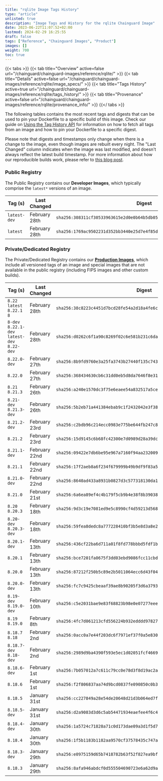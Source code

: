 ```yaml
---
title: "rqlite Image Tags History"
type: "article"
unlisted: true
description: "Image Tags and History for the rqlite Chainguard Image"
date: 2023-06-22T11:07:52+02:00
lastmod: 2024-02-29 16:25:55
draft: false
tags: ["Reference", "Chainguard Images", "Product"]
images: []
weight: 700
toc: true
---
```


{{< tabs >}}
{{< tab title="Overview" active=false url="/chainguard/chainguard-images/reference/rqlite/" >}}
{{< tab title="Details" active=false url="/chainguard/chainguard-images/reference/rqlite/image_specs/" >}}
{{< tab title="Tags History" active=true url="/chainguard/chainguard-images/reference/rqlite/tags_history/" >}}
{{< tab title="Provenance" active=false url="/chainguard/chainguard-images/reference/rqlite/provenance_info/" >}}
{{</ tabs >}}

The following tables contains the most recent tags and digests that can be used to pin your Dockerfile to a specific build of this image. Check our guide on [Using the Tag History API](/chainguard/chainguard-images/using-the-tag-history-api/) for information on how to fetch all tags from an image and how to pin your Dockerfile to a specific digest.

Please note that digests and timestamps only change when there is a change to the image, even though images are rebuilt every night. The "Last Changed" column indicates when the image was last modified, and doesn't always reflect the latest build timestamp. For more information about how our reproducible builds work, please refer to [this blog post](https://www.chainguard.dev/unchained/reproducing-chainguards-reproducible-image-builds).

### Public Registry
The Public Registry contains our **Developer Images**, which typically comprise the `latest*` versions of an image.

| Tag (s)       | Last Changed  | Digest                                                                    |
|---------------|---------------|---------------------------------------------------------------------------|
|  `latest-dev` | February 28th | `sha256:308311cf30533963615e2d0e0b64b5db050e7576972131b13164af23c0c4c6a7` |
|  `latest`     | February 28th | `sha256:1769ac9502231d352bb3440e25d7e4f85dd2cabaa1fc2db25a571c160b4d66d4` |


### Private/Dedicated Registry
The Private/Dedicated Registry contains our **[Production Images](https://www.chainguard.dev/chainguard-images)**, which include all versioned tags of an image and special images that are not available in the public registry (including FIPS images and other custom builds).

| Tag (s)                                       | Last Changed  | Digest                                                                    |
|-----------------------------------------------|---------------|---------------------------------------------------------------------------|
|  `8.22` `latest` `8.22.1` `8`                 | February 28th | `sha256:38c8223c4451d7bcd28fe54a2d18a4fe6cee13533c7352252c9a9387bea75cdf` |
|  `8-dev` `8.22.1-dev` `latest-dev` `8.22-dev` | February 28th | `sha256:d0262c6f1a90c8269f02c6e581b231c6dac8ade643d67b7d29803478fa00b6f1` |
|  `8.22.0-dev`                                 | February 27th | `sha256:8b9fd9760e3a25fa3743b27440f135c74380efce7653a24abc7e659277fdb829` |
|  `8.22.0`                                     | February 27th | `sha256:368434630cb6c31dd0eb5d8da7646f8e313f1800526da585be308539878fb956` |
|  `8.21` `8.21.3`                              | February 26th | `sha256:a240e1570dc3f75e6eaee54a832517a5ce7bdd100939eab93cadec0553e8bd6b` |
|  `8.21-dev` `8.21.3-dev`                      | February 26th | `sha256:5b2eb71a441384ebab9c1f2432042e3f38b4ff14dc64ec6912ece9a7ca04571e` |
|  `8.21.2-dev`                                 | February 23rd | `sha256:c2bdb96c214ecc0983e775be644fb247c8a6c870cc37062f3cd8867905da2091` |
|  `8.21.2`                                     | February 23rd | `sha256:15d9145c6b68fc42300e7d0989d28a39dc92759052bf313075550cdb3f5989b8` |
|  `8.21.1-dev`                                 | February 22nd | `sha256:09422e7db6be95e967a7160f94aa2320091a1765dd485ccd86da67f51db320db` |
|  `8.21.1`                                     | February 22nd | `sha256:17f2aeb8a6f234f679999b49b9df9f83a5d31414ba7be9192baad6d7baca6edc` |
|  `8.21.0-dev`                                 | February 22nd | `sha256:8640ad433a8931b0827d3c577318130da13fd42f97c304a15618bd51a8912d17` |
|  `8.21.0`                                     | February 21st | `sha256:6a6ea89ef4c4b179f5cb9b4e38f8b39038302237cf423c3a7a0c7bbe1d35db5a` |
|  `8.20` `8.20.3`                              | February 18th | `sha256:9d3c19e7081ed9e5c8990cf4d59213d5682dbde90c1f2a347b81fd259c3beb06` |
|  `8.20-dev` `8.20.3-dev`                      | February 18th | `sha256:59fea8dedc8a777228410bf3b5e8d3a8e27d515633a04474282e021e1da18367` |
|  `8.20.1-dev`                                 | February 13th | `sha256:436cf22ba6d711a01f8fd778bbbd5fdf1b94ac6303e2c98f51026c79168ab83f` |
|  `8.20.1`                                     | February 13th | `sha256:bce7201fa0675f3dd03ebd9086fcc11cbdd2d8570749df37acff4499c83d5664` |
|  `8.20.0`                                     | February 13th | `sha256:87212f250b5c89e2b5011064ecc6d43f04c25d2e18bd533a11f30107bf79668c` |
|  `8.20.0-dev`                                 | February 13th | `sha256:fc7c9425cbeaaf39ae8b90205f3d6a3793bbbffb49c5a71bab6ddf82b09e1b9e` |
|  `8.19-dev` `8.19.0-dev`                      | February 10th | `sha256:c5e2031bae9e83f68823b98e0e07277eee5445ba2c41154c3cefabed733e1abb` |
|  `8.19` `8.19.0`                              | February 8th  | `sha256:4fc7d061213cfd556224b932edddd978270fdacb550879557f5958229a1492b9` |
|  `8.18.7` `8.18`                              | February 2nd  | `sha256:0acc0a7e44f203dc6f7971ef37f0a5e830114861787d3404c7f9c79dc899b39e` |
|  `8.18.7-dev` `8.18-dev`                      | February 2nd  | `sha256:2989d9ba4390f593e5ec1d02051fcf4669793013b1fda2f944dcfe38673582c4` |
|  `8.18.6-dev`                                 | February 1st  | `sha256:7b057012a7c611c79cc0e78d3f8d19ac2a9bd4cf7d935a19ca119b7b8cb3142d` |
|  `8.18.6`                                     | February 1st  | `sha256:f2f806837aa74d9bcd0837fe090850c0b3bcedcb56a101e709cd57d9441ddae0` |
|  `8.18.5`                                     | January 31st  | `sha256:cc227849a28e54de20648d21d3b064ed7f3b7dcf758e9752ac8cb0a93e9262b0` |
|  `8.18.5-dev`                                 | January 31st  | `sha256:d2a9083d3d6c5ab54471934eaefee4f6c43e8c2329aba253fb4ca0c28737a481` |
|  `8.18.4-dev`                                 | January 30th  | `sha256:1a5724c71828a71c0d173dae09a3d1f5d77c85927bb54f64158b803bdf9f9f50` |
|  `8.18.4`                                     | January 30th  | `sha256:1f5b1183b1182aa9570cf37578435c747a0a98e730ae4b5aaf5238fce6d47d5b` |
|  `8.18.3-dev`                                 | January 29th  | `sha256:e0975159d65b7418782b63f52f827ea9bff692f22ec339662d17c877a186903d` |
|  `8.18.3`                                     | January 29th  | `sha256:8afa946abdcf0d555504690723e6a62d9a7a6ba43eff7507cc61ed7dc19980b1` |

